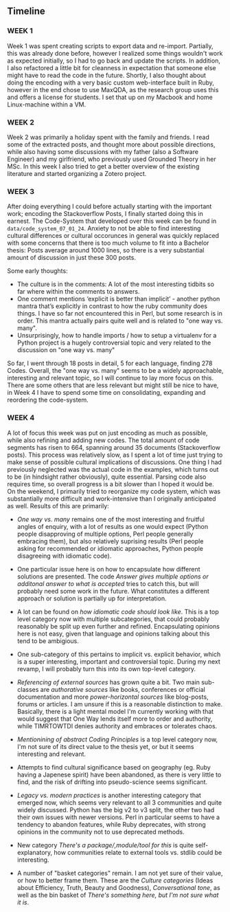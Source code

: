 ## Timeline

### WEEK 1
Week 1 was spent creating scripts to export data and re-import. Partially, this was already done before, however I realized some things wouldn't work as expected initially, so I had to go back and update the scripts. In addition, I also refactored a little bit for cleanness in expectation that someone else might have to read the code in the future.
Shortly, I also thought about doing the encoding with a very basic custom web-interface built in Ruby, however in the end chose to use MaxQDA, as the research group uses this and offers a license for students. I set that up on my Macbook and home Linux-machine within a VM.

### WEEK 2
Week 2 was primarily a holiday spent with the family and friends. I read some of the extracted posts, and thought more about possible directions, while also having some discussions with my father (also a Software Engineer) and my girlfriend, who previously used Grounded Theory in her MSc. In this week I also tried to get a better overview of the existing  literature and started organizing a Zotero project.

### WEEK 3
After doing everything I could before actually starting with the important work; encoding the Stackoverflow Posts, I finally started doing this in earnest.
The Code-System that developed over this week can be found in `data/code_system_07_01_24`.
Anxiety to not be able to find interesting cultural differences or cultural occorunces in general was quickly replaced with some concerns that there is too much volume to fit into a Bachelor thesis: Posts average around 1000 lines, so there is a very substantial amount of discussion in just these 300 posts.

Some early thoughts:
- The culture is in the comments: A lot of the most interesting tidbits so far where within the comments to answers.
- One comment mentions ‘explicit is better than implicit’ - another python mantra that’s explicitly in contrast to how the ruby community does things. I have so far not encountered this in Perl, but some research is in order. This mantra actually pairs quite well and is related to "one way vs. many".
- Unsurprisingly, how to handle imports / how to setup a virtualenv for a Python project is a hugely controversial topic and very related to the discussion on "one way vs. many"

So far, I went through 18 posts in detail, 5 for each language, finding 278 Codes. Overall, the "one way vs. many" seems to be a widely approachable, interesting and relevant topic, so I will continue to lay more focus on this. There are some others that are less relevant but might still be nice to have, in Week 4 I have to spend some time on consolidating, expanding and reordering the code-system.

### WEEK 4

A lot of focus this week was put on just encoding as much as possible, while also refining and adding new codes. The total amount of code segments has risen to 664, spanning around 35 documents (Stackoverflow posts). This process was relatively slow, as I spent a lot of time just trying to make sense of possible cultural implications of discussions. One thing I had previously neglected was the actual code in the examples, which turns out to be (in hindsight rather obviously), quite essential. Parsing code also requires time, so overall progress is a bit slower than I hoped it would be.
On the weekend, I primarily tried to reorganize my code system, which was substantially more difficult and work-intensive than I originally anticipated as well. Results of this are primarily:

- *One way vs. many* remains one of the most interesting and fruitful angles of enquiry, with a lot of results as one would expect (Python people disapproving of multiple options, Perl people generally embracing them), but also relatively suprising results (Perl people asking for recommended or idiomatic approaches, Python people disagreeing with idiomatic code).
- One particular issue here is on how to encapsulate how different solutions are presented. The code *Answer gives multiple options or additonal answer to what is accepted* tries to catch this, but will probably need some work in the future. What constitutes a different approach or solution is partially up for interpretation.

- A lot can be found on *how idiomatic code should look like*. This is a top level category now with multiple subcategories, that could probably reasonably be split up even further and refined. Encapsulating opinions here is not easy, given that language and opinions talking about this tend to be ambigious.
- One sub-category of this pertains to implicit vs. explicit behavior, which is a super interesting, important and controversial topic. During my next revamp, I will probably turn this into its own top-level category.

- *Referencing of external sources* has grown quite a bit. Two main sub-classes are *authorative sources* like books, conferences or official documentation and more *power-horizontal sources* like blog-posts, forums or articles. I am unsure if this is a reasonable distinction to make. Basically, there is a light mental model I'm currently working with that would suggest that One Way lends itself more to order and authority, while TIMRTOWTDI denies authority and embraces or tolerates chaos.

- *Mentionining of abstract Coding Principles* is a top level category now, I'm not sure of its direct value to the thesis yet, or but it seems interesting and relevant.

- Attempts to find cultural significance based on geography (eg. Ruby having a Japenese spirit) have been abandoned, as there is very little to find, and the risk of drifting into pseudo-science seems significant.

- *Legacy vs. modern practices* is another interesting category that emerged now, which seems very relevant to all 3 communities and quite widely discussed. Python has the big v2 to v3 split, the other two had their own issues with newer versions. Perl in particular seems to have a tendency to abandon features, while Ruby deprecates, with strong opinions in the community not to use deprecated methods.

- New category *There's a package/‚module/tool for this* is quite self-explanatory, how communities relate to external tools vs. stdlib could be interesting.

- A number of "basket categories" remain. I am not yet sure of their value, or how to better frame them. These are the *Culture categories* (Ideas about Efficiency, Truth, Beauty and Goodness), *Conversational tone*, as well as the bin basket of *There's something here, but I'm not sure what it is*.
